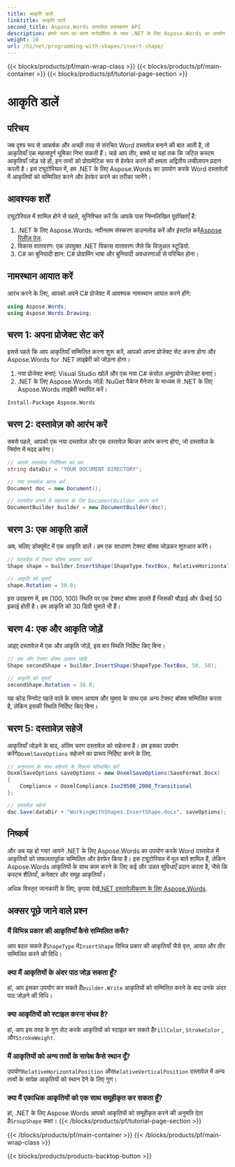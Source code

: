 ```yaml
---
title: आकृति डालें
linktitle: आकृति डालें
second_title: Aspose.Words दस्तावेज़ प्रसंस्करण API
description: हमारे चरण-दर-चरण मार्गदर्शिका के साथ .NET के लिए Aspose.Words का उपयोग करके Word दस्तावेज़ों में आकृतियों को सम्मिलित करना और उनमें हेरफेर करना सीखें।
weight: 10
url: /hi/net/programming-with-shapes/insert-shape/
---
```


{{< blocks/products/pf/main-wrap-class >}}
{{< blocks/products/pf/main-container >}}
{{< blocks/products/pf/tutorial-page-section >}}

# आकृति डालें

## परिचय

जब दृश्य रूप से आकर्षक और अच्छी तरह से संरचित Word दस्तावेज़ बनाने की बात आती है, तो आकृतियाँ एक महत्वपूर्ण भूमिका निभा सकती हैं। चाहे आप तीर, बक्से या यहां तक कि जटिल कस्टम आकृतियाँ जोड़ रहे हों, इन तत्वों को प्रोग्रामेटिक रूप से हेरफेर करने की क्षमता अद्वितीय लचीलापन प्रदान करती है। इस ट्यूटोरियल में, हम .NET के लिए Aspose.Words का उपयोग करके Word दस्तावेज़ों में आकृतियों को सम्मिलित करने और हेरफेर करने का तरीका जानेंगे।

## आवश्यक शर्तें

ट्यूटोरियल में शामिल होने से पहले, सुनिश्चित करें कि आपके पास निम्नलिखित पूर्वापेक्षाएँ हैं:

1.  .NET के लिए Aspose.Words: नवीनतम संस्करण डाउनलोड करें और इंस्टॉल करें[Aspose रिलीज़ पेज](https://releases.aspose.com/words/net/).
2. विकास वातावरण: एक उपयुक्त .NET विकास वातावरण जैसे कि विजुअल स्टूडियो.
3. C# का बुनियादी ज्ञान: C# प्रोग्रामिंग भाषा और बुनियादी अवधारणाओं से परिचित होना।

## नामस्थान आयात करें

आरंभ करने के लिए, आपको अपने C# प्रोजेक्ट में आवश्यक नामस्थान आयात करने होंगे:

```csharp
using Aspose.Words;
using Aspose.Words.Drawing;
```

## चरण 1: अपना प्रोजेक्ट सेट करें

इससे पहले कि आप आकृतियाँ सम्मिलित करना शुरू करें, आपको अपना प्रोजेक्ट सेट करना होगा और Aspose.Words for .NET लाइब्रेरी को जोड़ना होगा।

1. नया प्रोजेक्ट बनाएं: Visual Studio खोलें और एक नया C# कंसोल अनुप्रयोग प्रोजेक्ट बनाएं।
2. .NET के लिए Aspose.Words जोड़ें: NuGet पैकेज मैनेजर के माध्यम से .NET के लिए Aspose.Words लाइब्रेरी स्थापित करें।

```bash
Install-Package Aspose.Words
```

## चरण 2: दस्तावेज़ को आरंभ करें

सबसे पहले, आपको एक नया दस्तावेज़ और एक दस्तावेज़ बिल्डर आरंभ करना होगा, जो दस्तावेज़ के निर्माण में मदद करेगा।

```csharp
// आपके दस्तावेज़ निर्देशिका का पथ
string dataDir = "YOUR DOCUMENT DIRECTORY";

// नया दस्तावेज़ आरंभ करें
Document doc = new Document();

// दस्तावेज़ बनाने में सहायता के लिए DocumentBuilder आरंभ करें
DocumentBuilder builder = new DocumentBuilder(doc);
```

## चरण 3: एक आकृति डालें

अब, चलिए डॉक्यूमेंट में एक आकृति डालें। हम एक साधारण टेक्स्ट बॉक्स जोड़कर शुरुआत करेंगे।

```csharp
// दस्तावेज़ में टेक्स्ट बॉक्स आकार डालें
Shape shape = builder.InsertShape(ShapeType.TextBox, RelativeHorizontalPosition.Page, 100, RelativeVerticalPosition.Page, 100, 50, 50, WrapType.None);

// आकृति को घुमाएँ
shape.Rotation = 30.0;
```

इस उदाहरण में, हम (100, 100) स्थिति पर एक टेक्स्ट बॉक्स डालते हैं जिसकी चौड़ाई और ऊँचाई 50 इकाई होती है। हम आकृति को 30 डिग्री घुमाते भी हैं।

## चरण 4: एक और आकृति जोड़ें

आइए दस्तावेज़ में एक और आकृति जोड़ें, इस बार स्थिति निर्दिष्ट किए बिना।

```csharp
// एक और टेक्स्ट बॉक्स आकार जोड़ें
Shape secondShape = builder.InsertShape(ShapeType.TextBox, 50, 50);

// आकृति को घुमाएँ
secondShape.Rotation = 30.0;
```

यह कोड स्निपेट पहले वाले के समान आयाम और घुमाव के साथ एक अन्य टेक्स्ट बॉक्स सम्मिलित करता है, लेकिन इसकी स्थिति निर्दिष्ट किए बिना।

## चरण 5: दस्तावेज़ सहेजें

 आकृतियाँ जोड़ने के बाद, अंतिम चरण दस्तावेज़ को सहेजना है। हम इसका उपयोग करेंगे`OoxmlSaveOptions` सहेजने का प्रारूप निर्दिष्ट करने के लिए.

```csharp
// अनुपालन के साथ सहेजने के विकल्प परिभाषित करें
OoxmlSaveOptions saveOptions = new OoxmlSaveOptions(SaveFormat.Docx)
{
    Compliance = OoxmlCompliance.Iso29500_2008_Transitional
};

// दस्तावेज़ सहेजें
doc.Save(dataDir + "WorkingWithShapes.InsertShape.docx", saveOptions);
```

## निष्कर्ष

और अब यह हो गया! आपने .NET के लिए Aspose.Words का उपयोग करके Word दस्तावेज़ में आकृतियों को सफलतापूर्वक सम्मिलित और हेरफेर किया है। इस ट्यूटोरियल में मूल बातें शामिल हैं, लेकिन Aspose.Words आकृतियों के साथ काम करने के लिए कई और उन्नत सुविधाएँ प्रदान करता है, जैसे कि कस्टम शैलियाँ, कनेक्टर और समूह आकृतियाँ।

 अधिक विस्तृत जानकारी के लिए, कृपया देखें[.NET दस्तावेज़ीकरण के लिए Aspose.Words](https://reference.aspose.com/words/net/).

## अक्सर पूछे जाने वाले प्रश्न

### मैं विभिन्न प्रकार की आकृतियाँ कैसे सम्मिलित करूँ?
आप बदल सकते हैं`ShapeType` में`InsertShape` विभिन्न प्रकार की आकृतियाँ जैसे वृत्त, आयत और तीर सम्मिलित करने की विधि।

### क्या मैं आकृतियों के अंदर पाठ जोड़ सकता हूँ?
 हां, आप इसका उपयोग कर सकते हैं`builder.Write` आकृतियों को सम्मिलित करने के बाद उनके अंदर पाठ जोड़ने की विधि।

### क्या आकृतियों को स्टाइल करना संभव है?
 हां, आप इस तरह के गुण सेट करके आकृतियों को स्टाइल कर सकते हैं`FillColor`, `StrokeColor` , और`StrokeWeight`.

### मैं आकृतियों को अन्य तत्वों के सापेक्ष कैसे स्थान दूँ?
 उपयोग`RelativeHorizontalPosition` और`RelativeVerticalPosition` दस्तावेज़ में अन्य तत्वों के सापेक्ष आकृतियों को स्थान देने के लिए गुण।

### क्या मैं एकाधिक आकृतियों को एक साथ समूहीकृत कर सकता हूँ?
 हां, .NET के लिए Aspose.Words आपको आकृतियों को समूहीकृत करने की अनुमति देता है`GroupShape` कक्षा।
{{< /blocks/products/pf/tutorial-page-section >}}

{{< /blocks/products/pf/main-container >}}
{{< /blocks/products/pf/main-wrap-class >}}

{{< blocks/products/products-backtop-button >}}

